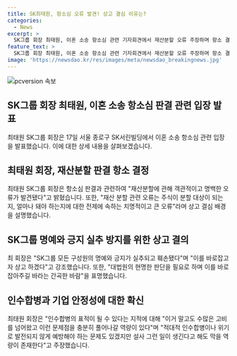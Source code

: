 ```yaml
---
title: SK최태원, 항소심 오류 발견! 상고 결심 이유는?
categories:
  - News
excerpt: >
  SK그룹 회장 최태원, 이혼 소송 항소심 관련 기자회견에서 재산분할 오류 주장하며 항소 결심 밝힘. 상고 이유로 "주식분할 전제 오류" 지적하고, 판결 내용에 대해 "사실이 아니다"고 반박. SK그룹 명예 훼손 우려 언급하며 대법원의 현명한 판단을 기대하며 강조. 추가로 인수합병 관련 고비를 풀어나갈 능력 주장.
feature_text: >
  SK그룹 회장 최태원, 이혼 소송 항소심 관련 기자회견에서 재산분할 오류 주장하며 항소 결심 밝힘. 상고 이유로 "주식분할 전제 오류" 지적하고, 판결 내용에 대해 "사실이 아니다"고 반박. SK그룹 명예 훼손 우려 언급하며 대법원의 현명한 판단을 기대하며 강조. 추가로 인수합병 관련 고비를 풀어나갈 능력 주장.
image: 'https://newsdao.kr/res/images/meta/newsdao_breakingnews.jpg'
---
```


<p><img src="https://newsdao.kr/res/images/meta/newsdao_breakingnews.jpg" alt="pcversion 속보" /></p>

<h2 data-ke-size="size26">SK그룹 회장 최태원, 이혼 소송 항소심 판결 관련 입장 발표</h2>

<p data-ke-size="size16">최태원 SK그룹 회장은 17일 서울 종로구 SK서린빌딩에서 이혼 소송 항소심 관련 입장을 발표했습니다. 이에 대한 상세 내용을 살펴보겠습니다.</p>

<h2>최태원 회장, 재산분할 판결 항소 결정</h2>

<p data-ke-size="size16">최태원 SK그룹 회장은 항소심 판결과 관련하여 "재산분할에 관해 객관적이고 명백한 오류가 발견됐다"고 밝혔습니다. 또한, "재산 분할 관련 오류는 주식이 분할 대상이 되는지, 얼마나 돼야 하는지에 대한 전제에 속하는 치명적이고 큰 오류"라며 상고 결심 배경을 설명했습니다.</p>

<h2>SK그룹 명예와 긍지 실추 방지를 위한 상고 결의</h2>

<p data-ke-size="size16">최 회장은 "SK그룹 모든 구성원의 명예와 긍지가 실추되고 훼손됐다"며 "이를 바로잡고자 상고 하겠다"고 강조했습니다. 또한, "대법원의 현명한 판단을 필요로 하며 이를 바로잡아주길 바라는 간곡한 바람"을 표명했습니다.</p>

<h2>인수합병과 기업 안정성에 대한 확신</h2>

<p data-ke-size="size16">최태원 회장은 "인수합병의 표적이 될 수 있다는 지적에 대해 "이거 말고도 수많은 고비를 넘어왔고 이런 문제점을 충분히 풀어나갈 역량이 있다"며 "적대적 인수합병이나 위기로 발전되지 않게 예방해야 하는 문제도 있겠지만 설사 그런 일이 생긴다고 해도 막을 역량이 존재한다"고 주장했습니다.</p>

<p data-ke-size="size16">&nbsp;</p>

